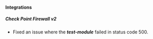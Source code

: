 
#### Integrations
##### Check Point Firewall v2
- Fixed an issue where the ***test-module*** failed in status code 500.